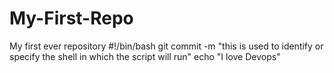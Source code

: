 # My-First-Repo
My first ever repository
#!/bin/bash
git commit -m "this is used to identify or specify the shell in which the script will run"
echo "I love Devops"
